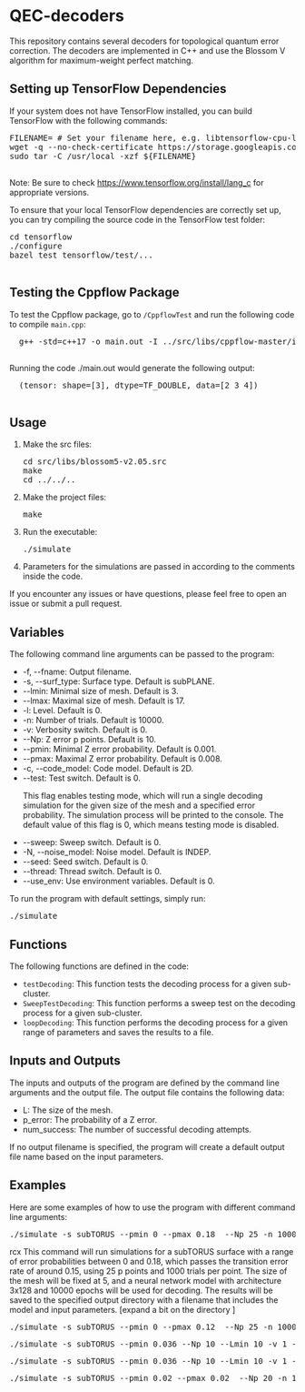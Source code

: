 <h1>QEC-decoders</h1>
<p>This repository contains several decoders for topological quantum error correction. The decoders are implemented in C++ and use the Blossom V algorithm for maximum-weight perfect matching.</p>

<section>
  <h2>Setting up TensorFlow Dependencies</h2>
  <p>If your system does not have TensorFlow installed, you can build TensorFlow with the following commands:</p>
  <pre>
FILENAME= # Set your filename here, e.g. libtensorflow-cpu-linux-x86_64-2.11.0.tar.gz
wget -q --no-check-certificate https://storage.googleapis.com/tensorflow/libtensorflow/${FILENAME}
sudo tar -C /usr/local -xzf ${FILENAME}
  </pre>
  <p>Note: Be sure to check <a href="https://www.tensorflow.org/install/lang_c">https://www.tensorflow.org/install/lang_c</a> for appropriate versions.</p>
  <p>To ensure that your local TensorFlow dependencies are correctly set up, you can try compiling the source code in the TensorFlow test folder:</p>
  <pre>
cd tensorflow
./configure
bazel test tensorflow/test/...
  </pre>
  <h2>Testing the Cppflow Package</h2>
  <p/>
  To test the Cppflow package, go to <code>/CppflowTest</code> and run the following code to compile <code>main.cpp</code>:
  <pre>
  g++ -std=c++17 -o main.out -I ../src/libs/cppflow-master/include/ main.cpp -ltensorflow
  </pre>
  Running the code ./main.out would generate the following output:
  <pre>
  (tensor: shape=[3], dtype=TF_DOUBLE, data=[2 3 4])
  </pre>
  <p>
</section>

<section>
<h2>Usage</h2>
<ol>
  <li>Make the src files:</li>
    <pre>cd src/libs/blossom5-v2.05.src <br>make <br>cd ../../.. </pre>
  <li>Make the project files:</li>
    <pre>make</pre>
  <li>Run the executable:</li>
    <pre>./simulate</pre>
  <li>Parameters for the simulations are passed in according to the comments inside the code.</li>
</ol>
<p>If you encounter any issues or have questions, please feel free to open an issue or submit a pull request.</p>
</section>

<section>
  <h2>Variables</h2>
<p>The following command line arguments can be passed to the program:</p>
<ul>
  <li>-f, --fname: Output filename.</li>
  <li>-s, --surf_type: Surface type. Default is subPLANE.</li>
  <li>--lmin: Minimal size of mesh. Default is 3.</li>
  <li>--lmax: Maximal size of mesh. Default is 17.</li>
  <li>-l: Level. Default is 0.</li>
  <li>-n: Number of trials. Default is 10000.</li>
  <li>-v: Verbosity switch. Default is 0.</li>
  <li>--Np: Z error p points. Default is 10.</li>
  <li>--pmin: Minimal Z error probability. Default is 0.001.</li>
  <li>--pmax: Maximal Z error probability. Default is 0.008.</li>
  <li>-c, --code_model: Code model. Default is 2D.</li>
  <li>--test: Test switch. Default is 0.</li>
    <p>This flag enables testing mode, which will run a single decoding simulation for the given size of the mesh and a specified error probability. The simulation process will be printed to the console. The default value of this flag is 0, which means testing mode is disabled.</p>
  <li>--sweep: Sweep switch. Default is 0.</li>
  <li>-N, --noise_model: Noise model. Default is INDEP.</li>
  <li>--seed: Seed switch. Default is 0.</li>
  <li>--thread: Thread switch. Default is 0.</li>
  <li>--use_env: Use environment variables. Default is 0.</li>
</ul>
<p>To run the program with default settings, simply run:</p>
<pre>./simulate</pre>

<h2>Functions</h2>
<p>The following functions are defined in the code:</p>
<ul>
  <li><code>testDecoding</code>: This function tests the decoding process for a given sub-cluster.</li>
  <li><code>SweepTestDecoding</code>: This function performs a sweep test on the decoding process for a given sub-cluster.</li>
  <li><code>loopDecoding</code>: This function performs the decoding process for a given range of parameters and saves the results to a file.</li>
</ul>

<h2>Inputs and Outputs</h2>
<p>The inputs and outputs of the program are defined by the command line arguments and the output file. The output file contains the following data:</p>
<ul>
  <li>L: The size of the mesh.</li>
  <li>p_error: The probability of a Z error.</li>
  <li>num_success: The number of successful decoding attempts.</li>
</ul>
<p>If no output filename is specified, the program will create a default output file name based on the input parameters.</p>
</section>


<h2>Examples</h2>

Here are some examples of how to use the program with different command line arguments:

<pre>
./simulate -s subTORUS --pmin 0 --pmax 0.18  --Np 25 -n 1000 --Lmin 5 --Lmax 5 -v 1 -d ~/ML/ -m "model,L=5(7),layer=3x128,epochs=10000,p=" --decode_with_NN
</pre>
rcx
This command will run simulations for a subTORUS surface with a range of error probabilities between 0 and 0.18, which passes the transition error rate of around 0.15, using 25 p points and 1000 trials per point. The size of the mesh will be fixed at 5, and a neural network model with architecture 3x128 and 10000 epochs will be used for decoding. The results will be saved to the specified output directory with a filename that includes the model and input parameters. [expand a bit on the directory ]

<pre>
./simulate -s subTORUS --pmin 0 --pmax 0.12  --Np 25 -n 1000 --Lmin 3 --Lmax 20 -v 1 -d ~/ML/  --fname test.out
</pre>
<pre>
./simulate -s subTORUS --pmin 0.036 --Np 10 --Lmin 10 -v 1 --test --make_corrections -d /scratch/users/ladmon/ML/ -m "model_h,L=5(7),layer=3x128,epochs=100000,p=0.036" --binary
</pre>
<pre>
./simulate -s subTORUS --pmin 0.036 --Np 10 --Lmin 10 -v 1 --test --make_corrections -m "model,L=5(7),layer=5x512,epochs=1000,p=0.04" --binary
</pre>
<pre>
./simulate -s subTORUS --pmin 0.02 --pmax 0.02  --Np 20 -n 1 --Lmin 7 -v 1 --generate -d ~/ML
</pre>
